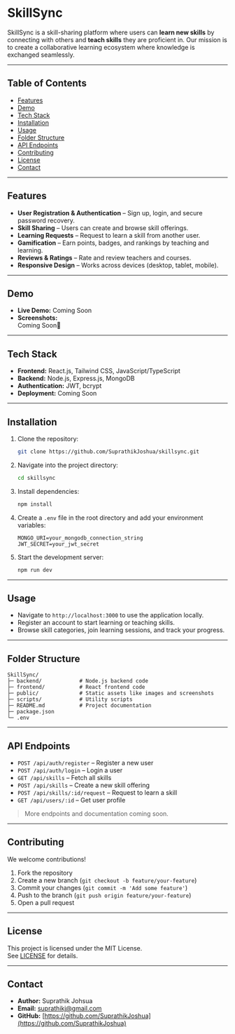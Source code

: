 # SkillSync

SkillSync is a skill-sharing platform where users can **learn new skills** by connecting with others and **teach skills** they are proficient in. Our mission is to create a collaborative learning ecosystem where knowledge is exchanged seamlessly.

---

## Table of Contents

- [Features](#features)
- [Demo](#demo)
- [Tech Stack](#tech-stack)
- [Installation](#installation)
- [Usage](#usage)
- [Folder Structure](#folder-structure)
- [API Endpoints](#api-endpoints)
- [Contributing](#contributing)
- [License](#license)
- [Contact](#contact)

---

## Features

- **User Registration & Authentication** – Sign up, login, and secure password recovery.
- **Skill Sharing** – Users can create and browse skill offerings.
- **Learning Requests** – Request to learn a skill from another user.
- **Gamification** – Earn points, badges, and rankings by teaching and learning.
- **Reviews & Ratings** – Rate and review teachers and courses.
- **Responsive Design** – Works across devices (desktop, tablet, mobile).

---

## Demo

- **Live Demo:** Coming Soon
- **Screenshots:**  
  Coming Soon🤗

---

## Tech Stack

- **Frontend:** React.js, Tailwind CSS, JavaScript/TypeScript
- **Backend:** Node.js, Express.js, MongoDB
- **Authentication:** JWT, bcrypt
- **Deployment:** Coming Soon

---

## Installation

1. Clone the repository:
   ```bash
   git clone https://github.com/SuprathikJoshua/skillsync.git
   ```
2. Navigate into the project directory:
   ```bash
   cd skillsync
   ```
3. Install dependencies:
   ```bash
   npm install
   ```
4. Create a `.env` file in the root directory and add your environment variables:
   ```
   MONGO_URI=your_mongodb_connection_string
   JWT_SECRET=your_jwt_secret
   ```
5. Start the development server:
   ```bash
   npm run dev
   ```

---

## Usage

- Navigate to `http://localhost:3000` to use the application locally.
- Register an account to start learning or teaching skills.
- Browse skill categories, join learning sessions, and track your progress.

---

## Folder Structure

```
SkillSync/
├─ backend/            # Node.js backend code
├─ frontend/           # React frontend code
├─ public/             # Static assets like images and screenshots
├─ scripts/            # Utility scripts
├─ README.md           # Project documentation
├─ package.json
└─ .env
```

---

## API Endpoints

- `POST /api/auth/register` – Register a new user
- `POST /api/auth/login` – Login a user
- `GET /api/skills` – Fetch all skills
- `POST /api/skills` – Create a new skill offering
- `POST /api/skills/:id/request` – Request to learn a skill
- `GET /api/users/:id` – Get user profile

> More endpoints and documentation coming soon.

---

## Contributing

We welcome contributions!

1. Fork the repository
2. Create a new branch (`git checkout -b feature/your-feature`)
3. Commit your changes (`git commit -m 'Add some feature'`)
4. Push to the branch (`git push origin feature/your-feature`)
5. Open a pull request

---

## License

This project is licensed under the MIT License.  
See [LICENSE](./LICENSE) for details.

---

## Contact

- **Author:** Suprathik Johsua
- **Email:** suprathikj@gmail.com
- **GitHub:** [https://github.com/SuprathikJoshua](https://github.com/SuprathikJoshua)

